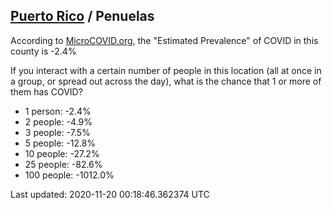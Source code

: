 
## [Puerto Rico](/united-states/puerto-rico) / Penuelas

According to [MicroCOVID.org](http://microcovid.org),
the "Estimated Prevalence" of COVID in this county is -2.4%

If you interact with a certain number of people in this location
(all at once in a group, or spread out across the day), what is the chance that
1 or more of them has COVID?

- 1 person: -2.4%
- 2 people: -4.9%
- 3 people: -7.5%
- 5 people: -12.8%
- 10 people: -27.2%
- 25 people: -82.6%
- 100 people: -1012.0%

Last updated: 2020-11-20 00:18:46.362374 UTC
